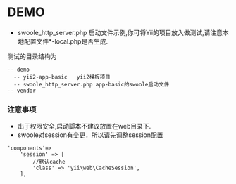 DEMO
========
* swoole_http_server.php 启动文件示例,你可将Yii的项目放入做测试,请注意本地配置文件*-local.php是否生成.

测试的目录结构为
```
-- demo
  -- yii2-app-basic   yii2模板项目
  -- swoole_http_server.php app-basic的swoole启动文件
-- vendor
```
### 注意事项
* 出于权限安全,启动脚本不建议放置在web目录下.
* swoole对session有变更，所以请先调整session配置
```
'components'=>
    'session' => [
        //默认cache
        'class' => 'yii\web\CacheSession',
    ],
```
